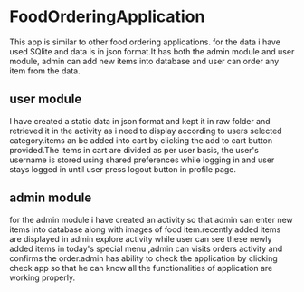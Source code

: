 # FoodOrderingApplication
This app is similar to other food ordering applications. for the data i have used SQlite and data is in json format.It has both the admin module and user module, admin can add new items into database and user can order any item from the data.

## user module

I have created a static data in json format and kept it in raw folder and retrieved it in the activity as i need to display according to users selected category.items an be added into cart by clicking the add to cart button provided.The items in cart are divided as per user basis, the user's username is stored using shared preferences while logging in and user stays logged in until user press logout button in profile page.


## admin module

for the admin module i have created an activity so that admin can enter new items into database along with images of food item.recently added items are displayed in admin explore activity while user can see these newly added items in today's special menu ,admin can visits orders activity and confirms the order.admin has ability to check the application by clicking check app so that he can know all the functionalities of application are working properly.
